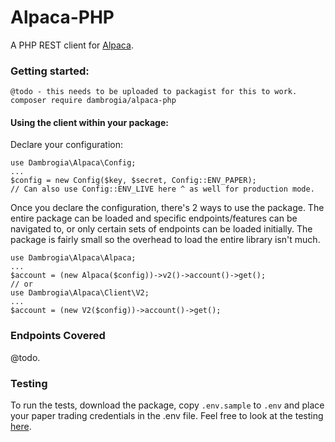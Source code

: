 # Alpaca-PHP
A PHP REST client for [Alpaca](https://alpaca.markets/).

### Getting started:

    @todo - this needs to be uploaded to packagist for this to work.
    composer require dambrogia/alpaca-php

#### Using the client within your package:

Declare your configuration:

    use Dambrogia\Alpaca\Config;
    ...
    $config = new Config($key, $secret, Config::ENV_PAPER);
    // Can also use Config::ENV_LIVE here ^ as well for production mode.

Once you declare the configuration, there's 2 ways to use the package. The entire package can be loaded and specific endpoints/features can be navigated to, or only certain sets of endpoints can be loaded initially. The package is fairly small so the overhead to load the entire library isn't much.


    use Dambrogia\Alpaca\Alpaca;
    ...
    $account = (new Alpaca($config))->v2()->account()->get();
    // or
    use Dambrogia\Alpaca\Client\V2;
    ...
    $account = (new V2($config))->account()->get();

### Endpoints Covered

@todo.

### Testing

To run the tests, download the package, copy `.env.sample` to `.env` and place your paper trading credentials in the .env file. Feel free to look at the testing [here](https://github.com/dambrogia/alpaca-php/tree/master/test).
